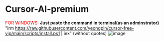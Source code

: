 # Cursor-AI-premium

 
 <span style="color:red">FOR WINDOWS:</span>
 **Just paste the command in terminal(as an adminstrator)**
 "irm https://raw.githubusercontent.com/yeongpin/cursor-free-vip/main/scripts/install.ps1 | iex"   (without quotes)
![image](https://github.com/user-attachments/assets/26f61164-3971-4073-bb70-e25ca39565e8)
